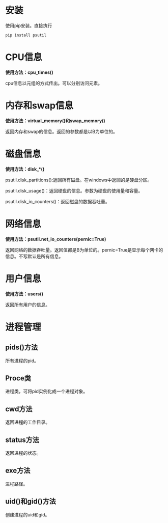 # 安装

使用pip安装。直接执行
```bash
pip install psutil
```

# CPU信息

**使用方法：cpu_times()**

cpu信息以元组的方式传出。可以分别访问元素。


# 内存和swap信息

**使用方法：virtual_memory()和swap_memory()**

返回内存和swap的信息。返回的参数都是以B为单位的。

# 磁盘信息

**使用方法：disk_*()**

psutil.disk_partitions():返回所有磁盘。在windows中返回的是硬盘分区。

psutil.disk_usage()：返回硬盘的信息。参数为硬盘的使用量和容量。

psutil.disk_io_counters()：返回磁盘的数据吞吐量。

# 网络信息

**使用方法：psutil.net_io_counters(pernic=True)**

返回网络的数据吞吐量。返回值都是B为单位的。pernic=True是显示每个网卡的信息。不写默认是所有信息。

# 用户信息

**使用方法：users()**

返回所有用户的信息。

# 进程管理

## pids()方法

所有进程的pid。

## Proce类

进程类，可将pid实例化成一个进程对象。

## cwd方法

返回进程的工作目录。

## status方法

返回进程的状态。

## exe方法

进程路径。

## uid()和gid()方法

创建进程的uid和gid。
